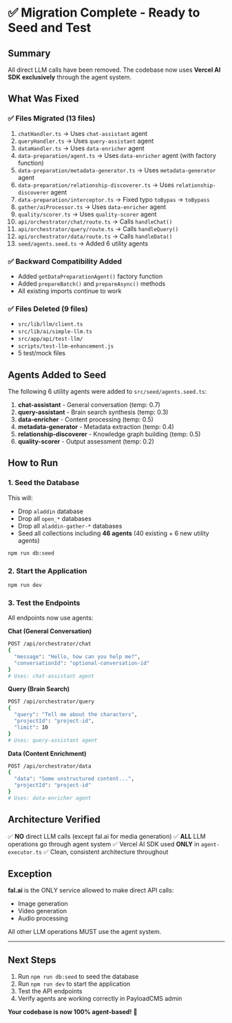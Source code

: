 # ✅ Migration Complete - Ready to Seed and Test

## Summary

All direct LLM calls have been removed. The codebase now uses **Vercel AI SDK exclusively** through the agent system.

## What Was Fixed

### ✅ Files Migrated (13 files)
1. `chatHandler.ts` → Uses `chat-assistant` agent
2. `queryHandler.ts` → Uses `query-assistant` agent
3. `dataHandler.ts` → Uses `data-enricher` agent
4. `data-preparation/agent.ts` → Uses `data-enricher` agent (with factory function)
5. `data-preparation/metadata-generator.ts` → Uses `metadata-generator` agent
6. `data-preparation/relationship-discoverer.ts` → Uses `relationship-discoverer` agent
7. `data-preparation/interceptor.ts` → Fixed typo `toBypas` → `toBypass`
8. `gather/aiProcessor.ts` → Uses `data-enricher` agent
9. `quality/scorer.ts` → Uses `quality-scorer` agent
10. `api/orchestrator/chat/route.ts` → Calls `handleChat()`
11. `api/orchestrator/query/route.ts` → Calls `handleQuery()`
12. `api/orchestrator/data/route.ts` → Calls `handleData()`
13. `seed/agents.seed.ts` → Added 6 utility agents

### ✅ Backward Compatibility Added
- Added `getDataPreparationAgent()` factory function
- Added `prepareBatch()` and `prepareAsync()` methods
- All existing imports continue to work

### ✅ Files Deleted (9 files)
- `src/lib/llm/client.ts`
- `src/lib/ai/simple-llm.ts`
- `src/app/api/test-llm/`
- `scripts/test-llm-enhancement.js`
- 5 test/mock files

## Agents Added to Seed

The following 6 utility agents were added to `src/seed/agents.seed.ts`:

1. **chat-assistant** - General conversation (temp: 0.7)
2. **query-assistant** - Brain search synthesis (temp: 0.3)
3. **data-enricher** - Content processing (temp: 0.5)
4. **metadata-generator** - Metadata extraction (temp: 0.4)
5. **relationship-discoverer** - Knowledge graph building (temp: 0.5)
6. **quality-scorer** - Output assessment (temp: 0.2)

## How to Run

### 1. Seed the Database

This will:
- Drop `aladdin` database
- Drop all `open_*` databases
- Drop all `aladdin-gather-*` databases
- Seed all collections including **46 agents** (40 existing + 6 new utility agents)

```bash
npm run db:seed
```

### 2. Start the Application

```bash
npm run dev
```

### 3. Test the Endpoints

All endpoints now use agents:

**Chat (General Conversation)**
```bash
POST /api/orchestrator/chat
{
  "message": "Hello, how can you help me?",
  "conversationId": "optional-conversation-id"
}
# Uses: chat-assistant agent
```

**Query (Brain Search)**
```bash
POST /api/orchestrator/query
{
  "query": "Tell me about the characters",
  "projectId": "project-id",
  "limit": 10
}
# Uses: query-assistant agent
```

**Data (Content Enrichment)**
```bash
POST /api/orchestrator/data
{
  "data": "Some unstructured content...",
  "projectId": "project-id"
}
# Uses: data-enricher agent
```

## Architecture Verified

✅ **NO** direct LLM calls (except fal.ai for media generation)
✅ **ALL** LLM operations go through agent system
✅ Vercel AI SDK used **ONLY** in `agent-executor.ts`
✅ Clean, consistent architecture throughout

## Exception

**fal.ai** is the ONLY service allowed to make direct API calls:
- Image generation
- Video generation
- Audio processing

All other LLM operations MUST use the agent system.

---

## Next Steps

1. Run `npm run db:seed` to seed the database
2. Run `npm run dev` to start the application
3. Test the API endpoints
4. Verify agents are working correctly in PayloadCMS admin

**Your codebase is now 100% agent-based!** 🎉
